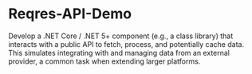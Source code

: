 # Reqres-API-Demo
Develop a .NET Core / .NET 5+ component (e.g., a class library) that interacts with a public API to fetch, process, and potentially cache data. This simulates integrating with and managing data from an external provider, a common task when extending larger platforms.
